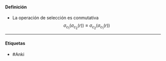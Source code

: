 #### Definición
- La operación de selección es conmutativa $$\sigma_{c_1}(\sigma_{c_2}(r))\equiv \sigma_{c_2}(\sigma_{c_1}(r))$$
***
#### Etiquetas
- #Anki 

